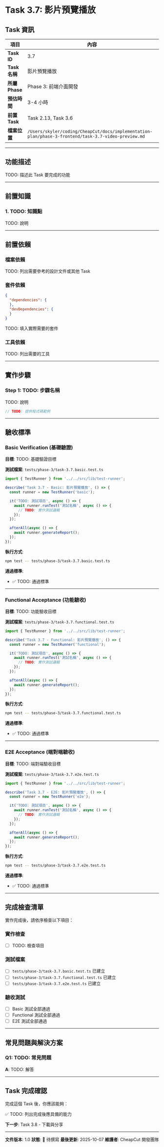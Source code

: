 # Task 3.7: 影片預覽播放

## Task 資訊

| 項目 | 內容 |
|------|------|
| **Task ID** | 3.7 |
| **Task 名稱** | 影片預覽播放 |
| **所屬 Phase** | Phase 3: 前端介面開發 |
| **預估時間** | 3-4 小時 |
| **前置 Task** | Task 2.13, Task 3.6 |
| **檔案位置** | `/Users/skyler/coding/CheapCut/docs/implementation-plan/phase-3-frontend/task-3.7-video-preview.md` |

---

## 功能描述

TODO: 描述此 Task 要完成的功能

---

## 前置知識

### 1. TODO: 知識點

TODO: 說明

---

## 前置依賴

### 檔案依賴
TODO: 列出需要參考的設計文件或其他 Task

### 套件依賴
```json
{
  "dependencies": {
  },
  "devDependencies": {
  }
}
```

TODO: 填入實際需要的套件

### 工具依賴
TODO: 列出需要的工具

---

## 實作步驟

### Step 1: TODO: 步驟名稱

TODO: 說明

```typescript
// TODO: 提供程式碼範例
```

---

## 驗收標準

### Basic Verification (基礎驗證)

**目標**: TODO: 基礎驗證目標

**測試檔案**: `tests/phase-3/task-3.7.basic.test.ts`

```typescript
import { TestRunner } from '../../src/lib/test-runner';

describe('Task 3.7 - Basic: 影片預覽播放', () => {
  const runner = new TestRunner('basic');

  it('TODO: 測試項目', async () => {
    await runner.runTest('測試名稱', async () => {
      // TODO: 實作測試邏輯
    });
  });

  afterAll(async () => {
    await runner.generateReport();
  });
});
```

**執行方式**:
```bash
npm test -- tests/phase-3/task-3.7.basic.test.ts
```

**通過標準**:
- ✅ TODO: 通過標準

---

### Functional Acceptance (功能驗收)

**目標**: TODO: 功能驗收目標

**測試檔案**: `tests/phase-3/task-3.7.functional.test.ts`

```typescript
import { TestRunner } from '../../src/lib/test-runner';

describe('Task 3.7 - Functional: 影片預覽播放', () => {
  const runner = new TestRunner('functional');

  it('TODO: 測試項目', async () => {
    await runner.runTest('測試名稱', async () => {
      // TODO: 實作測試邏輯
    });
  });

  afterAll(async () => {
    await runner.generateReport();
  });
});
```

**執行方式**:
```bash
npm test -- tests/phase-3/task-3.7.functional.test.ts
```

**通過標準**:
- ✅ TODO: 通過標準

---

### E2E Acceptance (端對端驗收)

**目標**: TODO: 端對端驗收目標

**測試檔案**: `tests/phase-3/task-3.7.e2e.test.ts`

```typescript
import { TestRunner } from '../../src/lib/test-runner';

describe('Task 3.7 - E2E: 影片預覽播放', () => {
  const runner = new TestRunner('e2e');

  it('TODO: 測試項目', async () => {
    await runner.runTest('測試名稱', async () => {
      // TODO: 實作測試邏輯
    });
  });

  afterAll(async () => {
    await runner.generateReport();
  });
});
```

**執行方式**:
```bash
npm test -- tests/phase-3/task-3.7.e2e.test.ts
```

**通過標準**:
- ✅ TODO: 通過標準

---

## 完成檢查清單

實作完成後，請依序檢查以下項目：

### 實作檢查
- [ ] TODO: 檢查項目

### 測試檔案
- [ ] `tests/phase-3/task-3.7.basic.test.ts` 已建立
- [ ] `tests/phase-3/task-3.7.functional.test.ts` 已建立
- [ ] `tests/phase-3/task-3.7.e2e.test.ts` 已建立

### 驗收測試
- [ ] Basic 測試全部通過
- [ ] Functional 測試全部通過
- [ ] E2E 測試全部通過

---

## 常見問題與解決方案

### Q1: TODO: 常見問題

**A**: TODO: 解答

---

## Task 完成確認

完成這個 Task 後，你應該能夠：

✅ TODO: 列出完成後應具備的能力

**下一步**: Task 3.8 - 下載與分享

---

**文件版本**: 1.0
**狀態**: 📝 待撰寫
**最後更新**: 2025-10-07
**維護者**: CheapCut 開發團隊
